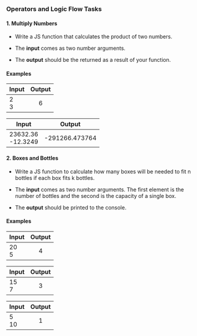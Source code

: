 ### Operators and Logic Flow Tasks

#### 1. Multiply Numbers

* Write a JS function that calculates the product of two numbers.

* The <b>input</b> comes as two number arguments.

* The <b>output</b> should be the returned as a result of your function.

#### Examples

| Input      | Output        |
| -----------|:-------------:|
| 2<br>3 |6|  

| Input      | Output        |
| -----------|:-------------:|
| 23632.36 <br> -12.3249 |-291266.473764|  

#### 2. Boxes and Bottles

* Write a JS function to calculate how many boxes will be needed to fit n bottles if each box fits k bottles.

* The <b>input</b> comes as two number arguments. The first element is the number of bottles and the second is the capacity of a single box.

* The <b>output</b> should be printed to the console.

#### Examples

| Input      | Output        |
| -----------|:-------------:|
| 20<br>5 |4|  

| Input      | Output        |
| -----------|:-------------:|
| 15 <br> 7 |3|  

| Input      | Output        |
| -----------|:-------------:|
| 5 <br> 10 |1|  